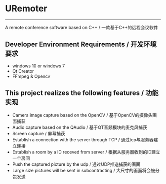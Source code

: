 # URemoter

-----

A remote conference software based on C++ / 一款基于C++的远程会议软件

## Developer Environment Requirements / 开发环境要求

* windows 10 or windows 7
* Qt Creator
* FFmpeg & Opencv

## This project realizes the following features / 功能实现

* Camera image capture based on the OpenCV / 基于OpenCV的摄像头画面捕获
* Audio capture based on the QAudio / 基于QT音频模块的麦克风捕获
* Screen capture / 屏幕捕获
* Establish a connection with the server through TCP / 通过tcp与服务器建立连接
* Establish a room by a ID receved from server / 根据从服务器收到的ID建立一个房间
* Push the captured picture by the udp / 通过UDP推送捕获的画面
* Large size pictures will be sent in subcontracting / 大尺寸的画面将会被分包发送
